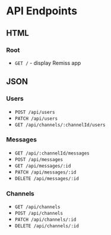 # API Endpoints

## HTML

### Root

* ````GET /```` - display Remiss app

## JSON

### Users

* ````POST /api/users````
* ````PATCH /api/users````
* ````GET /api/channels/:channelId/users````

### Messages

* ````GET /api/:channelId/messages````
* ````POST /api/messages````
* ````GET /api/messages/:id````
* ````PATCH /api/messages/:id````
* ````DELETE /api/messages/:id````

### Channels

* ````GET /api/channels````
* ````POST /api/channels````
* ````PATCH /api/channels/:id````
* ````DELETE /api/channels/:id````
